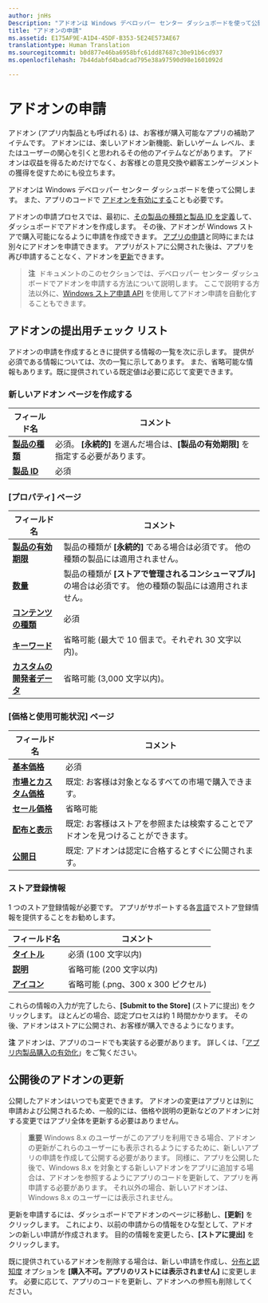 ```yaml
---
author: jnHs
Description: "アドオンは Windows デベロッパー センター ダッシュボードを使って公開します。"
title: "アドオンの申請"
ms.assetid: E175AF9E-A1D4-45DF-B353-5E24E573AE67
translationtype: Human Translation
ms.sourcegitcommit: b0d877e46ba6958bfc61dd87687c30e91b6cd937
ms.openlocfilehash: 7b44dabfd4badcad795e38a97590d98e1601092d

---
```


# アドオンの申請

アドオン (アプリ内製品とも呼ばれる) は、お客様が購入可能なアプリの補助アイテムです。 アドオンには、楽しいアドオン新機能、新しいゲーム レベル、またはユーザーの関心を引くと思われるその他のアイテムなどがあります。 アドオンは収益を得るためだけでなく、お客様との意見交換や顧客エンゲージメントの獲得を促すためにも役立ちます。

アドオンは Windows デベロッパー センター ダッシュボードを使って公開します。 また、アプリのコードで [アドオンを有効にする](../monetize/in-app-purchases-and-trials.md)ことも必要です。

アドオンの申請プロセスでは、最初に、[その製品の種類と製品 ID を定義](set-your-add-on-product-id.md)して、ダッシュボードでアドオンを作成します。 その後、アドオンが Windows ストアで購入可能になるように申請を作成できます。 [アプリの申請](app-submissions.md)と同時にまたは別々にアドオンを申請できます。 アプリがストアに公開された後は、アプリを再び申請することなく、アドオンを[更新](#updating-an-add-on-after-submission)できます。

> **注**&nbsp;&nbsp;ドキュメントのこのセクションでは、デベロッパー センター ダッシュボードでアドオンを申請する方法について説明します。 ここで説明する方法以外に、[Windows ストア申請 API](../monetize/create-and-manage-submissions-using-windows-store-services.md) を使用してアドオン申請を自動化することもできます。

## アドオンの提出用チェック リスト

アドオンの申請を作成するときに提供する情報の一覧を次に示します。 提供が必須である情報については、次の一覧に示してあります。 また、省略可能な情報もあります。既に提供されている既定値は必要に応じて変更できます。

### 新しいアドオン ページを作成する
| フィールド名                    | コメント                            |
|-------------------------------|----------------------------------|
| [**製品の種類**](set-your-add-on-product-id.md#product-type)      | 必須。 **[永続的]** を選んだ場合は、**[製品の有効期限]** を指定する必要があります。 |  
| [**製品 ID**](set-your-add-on-product-id.md#product-id)          | 必須 |        

<span/>

### [プロパティ] ページ
| フィールド名                    | コメント                              |   
|-------------------------------|------------------------------------|
| [**製品の有効期限**](enter-add-on-properties.md#product-lifetime)  | 製品の種類が **[永続的]** である場合は必須です。 他の種類の製品には適用されません。 |
| [**数量**](enter-add-on-properties.md#quantity)  | 製品の種類が **[ストアで管理されるコンシューマブル]** の場合は必須です。 他の種類の製品には適用されません。
| [**コンテンツの種類**](enter-add-on-properties.md#content-type)          | 必須       |               
| [**キーワード**](enter-add-on-properties.md#keywords)                  | 省略可能 (最大で 10 個まで。それぞれ 30 文字以内)。 |
| [**カスタムの開発者データ**](enter-add-on-properties.md#custom-developer-data)                               | 省略可能 (3,000 文字以内)。             |

<span/>

### [価格と使用可能状況] ページ
| フィールド名                    | コメント                                       |
|-------------------------------|---------------------------------------------|
| [**基本価格**](set-add-on-pricing-and-availability.md#base-price)                | 必須                                    |
| [**市場とカスタム価格**](set-add-on-pricing-and-availability.md#markets-and-custom-prices)  | 既定: お客様は対象となるすべての市場で購入できます。 |
| [**セール価格**](put-apps-and-add-ons-on-sale.md)               | 省略可能                             |
| [**配布と表示**](set-add-on-pricing-and-availability.md#distribution-and-visibility)   | 既定: お客様はストアを参照または検索することでアドオンを見つけることができます。 |
| [**公開日**](set-add-on-pricing-and-availability.md#publish-date)                | 既定: アドオンは認定に合格するとすぐに公開されます。 |

<span/>

### ストア登録情報
1 つのストア登録情報が必要です。 アプリがサポートする各[言語](create-add-on-descriptions.md#languages)でストア登録情報を提供することをお勧めします。

| フィールド名                    | コメント                                       |
|-------------------------------|---------------------------------------------|
| [**タイトル**](create-add-on-store-listings.md#title)                    | 必須 (100 文字以内)              |
| [**説明**](create-add-on-store-listings.md#description)       | 省略可能 (200 文字以内)              |
| [**アイコン**](create-add-on-store-listings.md#icon)                    | 省略可能 (.png、300 x 300 ピクセル)             |

<span/>

これらの情報の入力が完了したら、**[Submit to the Store]** (ストアに提出) をクリックします。 ほとんどの場合、認定プロセスは約 1 時間かかります。 その後、アドオンはストアに公開され、お客様が購入できるようになります。

**注**  アドオンは、アプリのコードでも実装する必要があります。 詳しくは、「[アプリ内製品購入の有効化](../monetize/enable-in-app-product-purchases.md)」をご覧ください。


## 公開後のアドオンの更新

公開したアドオンはいつでも変更できます。 アドオンの変更はアプリとは別に申請および公開されるため、一般的には、価格や説明の更新などのアドオンに対する変更ではアプリ全体を更新する必要はありません。

> **重要**  Windows 8.x のユーザーがこのアプリを利用できる場合、アドオンの更新がこれらのユーザーにも表示されるようにするために、新しいアプリの申請を作成して公開する必要があります。 同様に、アプリを公開した後で、Windows 8.x を対象とする新しいアドオンをアプリに追加する場合は、アドオンを参照するようにアプリのコードを更新して、アプリを再申請する必要があります。 それ以外の場合、新しいアドオンは、Windows 8.x のユーザーには表示されません。

更新を申請するには、ダッシュボードでアドオンのページに移動し、**[更新]** をクリックします。 これにより、以前の申請からの情報をひな型として、アドオンの新しい申請が作成されます。 目的の情報を変更したら、**[ストアに提出]** をクリックします。

既に提供されているアドオンを削除する場合は、新しい申請を作成し、[分布と認知度](set-add-on-pricing-and-availability.md) オプションを **[購入不可。アプリのリストには表示されません]** に変更します。 必要に応じて、アプリのコードを更新し、アドオンへの参照も削除してください。



<!--HONumber=Nov16_HO1-->


